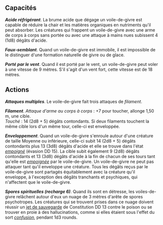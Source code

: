 ## Capacités
_**Acide réfrigérant**_. La brume acide que dégage un voile-de-givre est capable de réduire la chair et les matières organiques en nutriments qu'il peut absorber. Les créatures qui frappent un voile-de-givre avec une arme de corps à corps sans portée ou avec une attaque à mains nues subissent 4 (1d8) dégâts d'acide.

_**Faux-semblant**_. Quand un voile-de-givre est immobile, il est impossible de le distinguer d'une formation naturelle de givre ou de glace.

_**Porté par le vent**_. Quand il est porté par le vent, un voile-de-givre peut voler à une vitesse de 9 mètres. S'il s'agit d'un vent fort, cette vitesse est de 18 mètres.

## Actions
_**Attaques multiples**_. Le voile-de-givre fait trois attaques de _filament_.

_**Filament**_. _Attaque d'arme au corps à corps_ : +7 pour toucher, allonge 1,50 m, une cible.  
_Touché_ : 14 (2d8 + 5) dégâts contondants. Si deux filaments touchent la même cible lors d'un même tour, celle-ci est enveloppée.

_**Enveloppement**_. Quand un voile-de-givre s'enroule autour d'une créature de taille Moyenne ou inférieure, celle-ci subit 14 (2d8 + 5) dégâts contondants plus 13 (3d8) dégâts d'acide et elle se trouve dans l'état [_empoigné_](/gerer-la-sante-du-personnage/#empoigne) (évasion DD 15). La cible subit également 9 (2d8) dégâts contondants et 13 (3d8) dégâts d'acide à la fin de chacun de ses tours tant qu'elle est [_empoignée_](/gerer-la-sante-du-personnage/#empoigne) par le voile-de-givre. Un voile-de-givre ne peut pas attaquer tant qu'il enveloppe une créature. Tous les dégâts reçus par le voile-de-givre sont partagés équitablement avec la créature qu'il enveloppe, à l'exception des dégâts tranchants et psychiques, qui n'affectent que le voile-de-givre.

_**Spores spirituelles (recharge 6)**_. Quand ils sont en détresse, les voiles-de-givre relâchent autour d'eux un nuage de 3 mètres d'arête de spores psychotropes. Les créatures qui se trouvent prises dans ce nuage doivent réussir un [jet de sauvegarde](/utiliser-les-caracteristiques/#jets-de-sauvegarde) de Constitution DD 13 contre le poison ou se trouver en proie à des hallucinations, comme si elles étaient sous l'effet du sort [_confusion_](/grimoire/confusion/), pendant 1d3 rounds.
